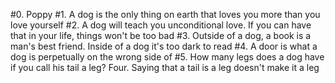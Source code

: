 #0. Poppy
#1. A dog is the only thing on earth that loves you more than you love yourself
#2. A dog will teach you unconditional love. If you can have that in your life, things won't be too bad
#3. Outside of a dog, a book is a man's best friend. Inside of a dog it's too dark to read
#4. A door is what a dog is perpetually on the wrong side of
#5. How many legs does a dog have if you call his tail a leg? Four. Saying that a tail is a leg doesn't make it a leg
